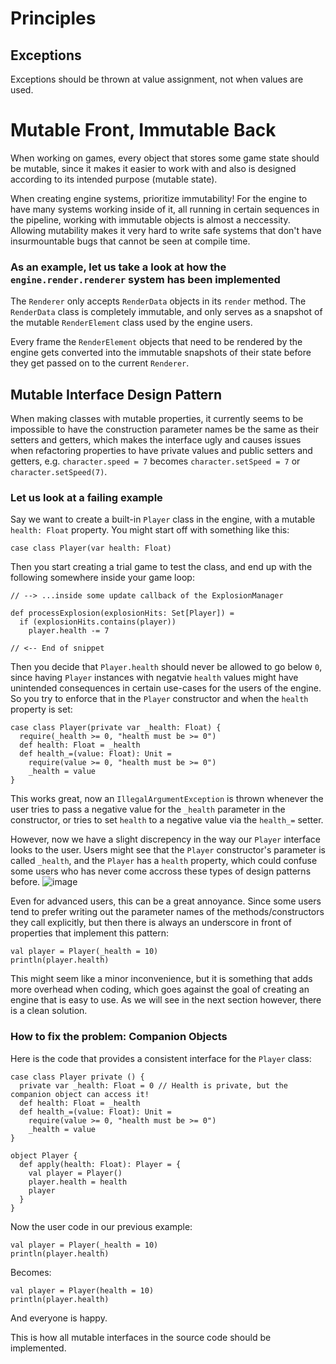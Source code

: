 # Principles
## Exceptions
Exceptions should be thrown at value assignment, not when values are used.

# Mutable Front, Immutable Back

When working on games, every object that stores some game state should be mutable, since it makes it easier to work with and also is designed according to its intended purpose (mutable state). 

When creating engine systems, prioritize immutability! For the engine to have many systems working inside of it, all running in certain sequences in the pipeline, working with immutable objects is almost a neccessity. Allowing mutability makes it very hard to write safe systems that don't have insurmountable bugs that cannot be seen at compile time.

### As an example, let us take a look at how the `engine.render.renderer` system has been implemented

The  `Renderer` only accepts `RenderData` objects in its `render` method. The `RenderData` class is completely immutable, and only serves as a snapshot of the mutable `RenderElement` class used by the engine users.

Every frame the `RenderElement` objects that need to be rendered by the engine gets converted into the immutable snapshots of their state before they get passed on to the current `Renderer`.

## Mutable Interface Design Pattern

When making classes with mutable properties, it currently seems to be impossible to have the construction parameter names be the same as their setters and getters, which makes the interface ugly and causes issues when refactoring properties to have private values and public setters and getters, e.g. `character.speed = 7` becomes `character.setSpeed = 7` or `character.setSpeed(7)`.

### Let us look at a failing example

Say we want to create a built-in `Player` class in the engine, with a mutable `health: Float` property. You might start off with something like this:
```
case class Player(var health: Float)
```
Then you start creating a trial game to test the class, and end up with the following somewhere inside your game loop:
```
// --> ...inside some update callback of the ExplosionManager

def processExplosion(explosionHits: Set[Player]) =
  if (explosionHits.contains(player))
    player.health -= 7

// <-- End of snippet
```
Then you decide that `Player.health` should never be allowed to go below `0`, since having `Player` instances with negatvie `health` values might have unintended consequences in certain use-cases for the users of the engine. So you try to enforce that in the `Player` constructor and when the `health` property is set:
```
case class Player(private var _health: Float) {
  require(_health >= 0, "health must be >= 0")
  def health: Float = _health
  def health_=(value: Float): Unit =
    require(value >= 0, "health must be >= 0")
    _health = value
}
```

This works great, now an `IllegalArgumentException` is thrown whenever the user tries to pass a negative value for the `_health` parameter in the constructor, or tries to set `health` to a negative value via the `health_=` setter.

However, now we have a slight discrepency in the way our `Player` interface looks to the user. Users might see that the `Player` constructor's parameter is called `_health`, and the `Player` has a `health` property, which could confuse some users who has never come accross these types of design patterns before.
![image](https://github.com/accmltr/scala-games/assets/19354678/4b228b53-f548-4627-896b-ec748ecec86d)

Even for advanced users, this can be a great annoyance. Since some users tend to prefer writing out the parameter names of the methods/constructors they call explicitly, but then there is always an underscore in front of properties that implement this pattern:
```
val player = Player(_health = 10)
println(player.health)
```

This might seem like a minor inconvenience, but it is something that adds more overhead when coding, which goes against the goal of creating an engine that is easy to use. As we will see in the next section however, there is a clean solution.

### How to fix the problem: Companion Objects

Here is the code that provides a consistent interface for the `Player` class:
```
case class Player private () {
  private var _health: Float = 0 // Health is private, but the companion object can access it!
  def health: Float = _health
  def health_=(value: Float): Unit =
    require(value >= 0, "health must be >= 0")
    _health = value
}

object Player {
  def apply(health: Float): Player = {
    val player = Player()
    player.health = health
    player
  }
}
```

Now the user code in our previous example:
```
val player = Player(_health = 10)
println(player.health)
```
Becomes:
```
val player = Player(health = 10)
println(player.health)
```

And everyone is happy.

This is how all mutable interfaces in the source code should be implemented.
